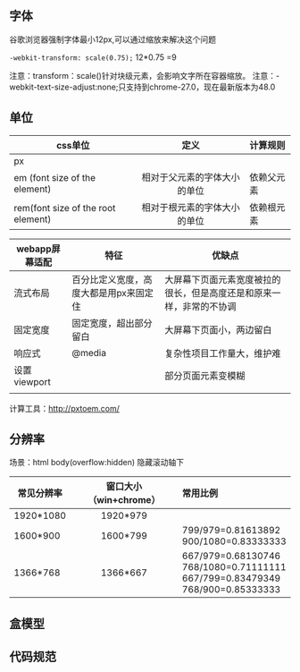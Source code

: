 字体
-----
  
谷歌浏览器强制字体最小12px,可以通过缩放来解决这个问题

`-webkit-transform: scale(0.75);`  12*0.75 =9

注意：transform：scale()针对块级元素，会影响文字所在容器缩放。
注意：-webkit-text-size-adjust:none;只支持到chrome-27.0，现在最新版本为48.0
  
单位
-----
  
|css单位|定义       |计算规则|
|-------|:---------:|:-------|
|px     |           |        |
|em (font size of the element)  |  相对于父元素的字体大小的单位|依赖父元素|
|rem(font size of the root element)| 相对于根元素的字体大小的单位 |依赖根元素|


|webapp屏幕适配|特征|优缺点|
|--------------|----------|-------|
|流式布局|百分比定义宽度，高度大都是用px来固定住|大屏幕下页面元素宽度被拉的很长，但是高度还是和原来一样，非常的不协调|
|固定宽度|固定宽度，超出部分留白|大屏幕下页面小，两边留白|
|响应式  |@media                |复杂性项目工作量大，维护难|
|设置viewport|<meta name="viewport" content="width=320,maximum-scale=1.3,user-scalable=no">|部分页面元素变模糊|
|||
 

计算工具：http://pxtoem.com/



分辨率
------

场景：html body(overflow:hidden) 隐藏滚动轴下

|常见分辨率|窗口大小（win+chrome）|常用比例           |
|----------|:--------------------:|:------------------|
|1920*1080 |              1920*979|                   |
|1600*900  |              1600*799|799/979=0.81613892 <br> 900/1080=0.83333333|
|1366*768  |              1366*667|667/979=0.68130746 <br> 768/1080=0.71111111 <br> 667/799=0.83479349 <br> 768/900=0.85333333 |


盒模型
-------

代码规范
--------
